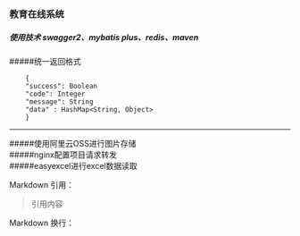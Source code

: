 ### 教育在线系统
##### 使用技术 swagger2、mybatis plus、redis、maven<br>
#####统一返回格式<br>
```
    {
    "success": Boolean
    "code": Integer
    "message": String
    "data" : HashMap<String, Object>
    }   
```
---
#####使用阿里云OSS进行图片存储<br>
#####nginx配置项目请求转发<br>
#####easyexcel进行excel数据读取<br>






Markdown 引用：
> 引用内容


Markdown 换行：
<br>

